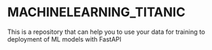 # MACHINELEARNING_TITANIC
This is a repository that can help you to use your data for training to deployment of ML models with FastAPI
